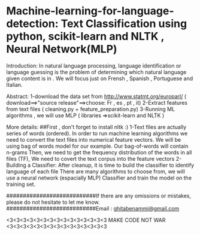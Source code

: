 # Machine-learning-for-language-detection: Text Classification using python, scikit-learn and NLTK  , Neural Network(MLP)

Introduction:
In natural language processing, language identification or language guessing is the problem of determining which
natural language given content is in . We will focus just on Frensh , Spanish , Portuguese and Italian.

Abstract:
1-download the data set from http://www.statmt.org/europarl/ ( download==>"source release"==>choose: Fr , es , pt , it)
2-Extract features from text files ( cleaning.py + feature_preparation.py)
3-Running ML algorithms , we will use MLP ( libraries =>scikit-learn and NLTK )

More details:
##First , don't forget to install nltk :)
1-Text files are actually series of words (ordered). In order to run machine learning algorithms we need to convert the text
files into numerical feature vectors. 
We will be using bag of words model for our example.
Our bag-of-words will contain n-grams 
Then, we need to get the frequency distribution of the words in all files (TF), We need to covert the text corpus into the feature vectors
2-Building a Classifier:
After cleanup, it is time to build the classifier to identify language of each file
There are many algorithms to choose from, we will use a neural network (espacially MLP) Classifier and train the model on the training set.




###########################If there are any omissions or mistakes, please do not hesitate to let me know.
###########################Email : ghitabenammi@gmail.com





<3<3<3<3<3<3<3<3<3<3<3<3<3<3<3 MAKE CODE NOT WAR <3<3<3<3<3<3<3<3<3<3<3<3<3<3<3
